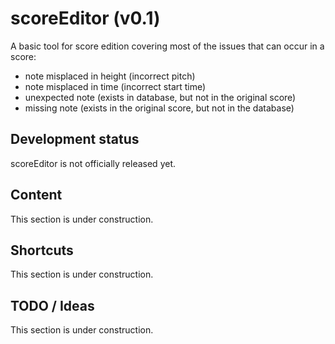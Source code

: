 # scoreEditor (v0.1)
A basic tool for score edition covering most of the issues that can occur in a score:
- note misplaced in height (incorrect pitch)
- note misplaced in time (incorrect start time)
- unexpected note (exists in database, but not in the original score)
- missing note (exists in the original score, but not in the database)

## Development status
scoreEditor is not officially released yet.

## Content
This section is under construction.

## Shortcuts
This section is under construction.

## TODO / Ideas
This section is under construction.



